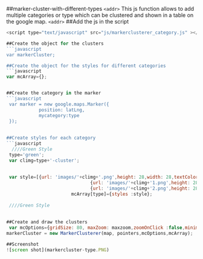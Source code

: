 ##marker-cluster-with-different-types
`<addr>`
This js function allows to add multiple categories or type which can be clustered and shown in a table on the google map.
`<addr>`
##Add the js in the script
```javascript
<script type="text/javascript" src="js/markerclusterer_category.js" ></script>

##Create the object for the clusters
```javascript
var markerCluster;

##Create the object for the styles for different categories
```javascript
var mcArray={};


##Create the category in the marker 
```javascript
 var marker = new google.maps.Marker({
            position: latLng,
            mycategory:type 
 });
 
 
##Create styles for each category
```javascript
  ////Green Style
 type='green';
 var climg=type+'-cluster';
	 
	 
 var style=[{url: 'images/'+climg+'.png',height: 28,width: 28,textColor:'#FFFFFF'},
							   {url: 'images/'+climg+'1.png',height: 28,width: 28,textColor:'#FFFFFF'},
							   {url: 'images/'+climg+'2.png',height: 28,width: 28,textColor:'#FFFFFF'}];    
						mcArray[type]={styles :style};
						
 ////Green Style
	 
	 
##Create and draw the clusters
 var mcOptions={gridSize: 80, maxZoom: maxzoom,zoomOnClick :false,minimumClusterSize:1};
markerCluster = new MarkerClusterer(map, pointers,mcOptions,mcArray); 

##Screenshot
![screen shot](markercluster-type.PNG)
